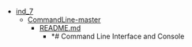 - <a href = "E:\Node_projects\Node_Way\Education\Timur_Video_JS\ind_7\cat.ind_7\dir.ind_7.md">ind_7</a>
    - <a href = "E:\Node_projects\Node_Way\Education\Timur_Video_JS\ind_7\CommandLine-master\cat.CommandLine-master\dir.CommandLine-master.md">CommandLine-master</a>
        - <a href = "E:\Node_projects\Node_Way\Education\Timur_Video_JS\ind_7\CommandLine-master\README.md">README.md</a>
            - *# Command Line Interface and Console
    
